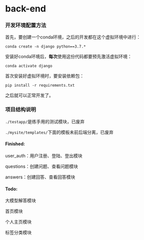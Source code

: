 # back-end



### 开发环境配置方法

首先，要创建一个conda环境，之后的开发都在这个虚拟环境中进行：

`conda create -n django python==3.7.*`

安装好conda环境后，**每次**使用这份代码都要预先激活虚拟环境：

`conda activate django`

首次安装好虚拟环境时，要安装依赖包：

`pip install -r requirements.txt`

之后就可以正常开发了。

### 项目结构说明

`./testapp/`是练手用的测试模块，已废弃


`./mysite/templates/`下面的模板未前后端分离，已废弃






#### Finished:

user_auth：用户注册、登陆、登出模块

questions：创建问题、查看问题模块

answers：创建回答、查看回答模块

#### Todo:

大模型解答模块

首页模块

个人主页模块

标签分类模块

